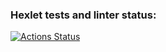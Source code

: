 ### Hexlet tests and linter status:
[![Actions Status](https://github.com/GPWD/frontend-project-44/actions/workflows/hexlet-check.yml/badge.svg)](https://github.com/GPWD/frontend-project-44/actions)